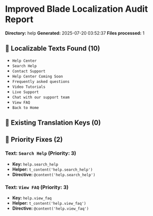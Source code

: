 # Improved Blade Localization Audit Report

**Directory:** help
**Generated:** 2025-07-20 03:52:37
**Files processed:** 1

## 📝 Localizable Texts Found (10)

- `Help Center`
- `Search Help`
- `Contact Support`
- `Help Center Coming Soon`
- `Frequently asked questions`
- `Video Tutorials`
- `Live Support`
- `Chat with our support team`
- `View FAQ`
- `Back to Home`

## 🔑 Existing Translation Keys (0)


## 🎯 Priority Fixes (2)

### Text: `Search Help` (Priority: 3)
- **Key:** `help.search_help`
- **Helper:** `t_content('help.search_help')`
- **Directive:** `@content('help.search_help')`

### Text: `View FAQ` (Priority: 3)
- **Key:** `help.view_faq`
- **Helper:** `t_content('help.view_faq')`
- **Directive:** `@content('help.view_faq')`


